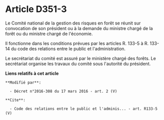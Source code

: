# Article D351-3

Le Comité national de la gestion des risques en forêt se réunit sur convocation de son président ou à la demande du ministre
chargé de la forêt ou du ministre chargé de l'économie. 

Il fonctionne dans les conditions prévues par les articles R. 133-5 à R. 133-14 du code des relations entre le public et
l'administration. 

Le secrétariat du comité est assuré par le ministère chargé des forêts. Le secrétariat organise les travaux du comité sous
l'autorité du président.

**Liens relatifs à cet article**

	**Modifié par**:

	  - Décret n°2016-308 du 17 mars 2016 - art. 2 (V)

	**Cite**:

	  - Code des relations entre le public et l'adminis... - art. R133-5 (V)
